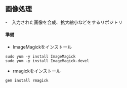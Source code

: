 ## 画像処理
-　入力された画像を合成、拡大縮小などをするリポジトリ

#### 準備
- ImageMagickをインストール
```
sudo yum -y install ImageMagick
sudo yum -y install ImageMagick-devel
```
- rmagickをインストール
```
gem install rmagick
```

